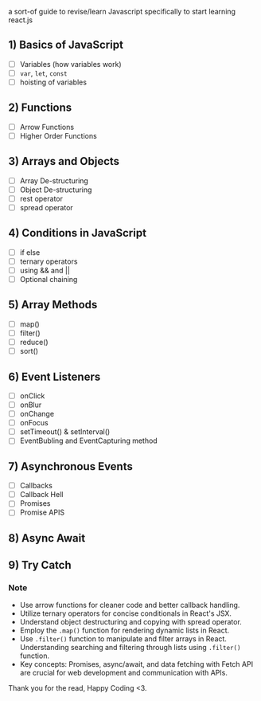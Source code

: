 a sort-of guide to revise/learn Javascript specifically to start learning react.js

## 1) Basics of JavaScript 
- [ ] Variables (how variables work) 
- [ ] `var`, `let`, `const` 
- [ ] hoisting of variables

## 2) Functions 
- [ ] Arrow Functions 
- [ ] Higher Order Functions
 
## 3) Arrays and Objects 
- [ ] Array De-structuring 
- [ ] Object De-structuring 
- [ ] rest operator 
- [ ] spread operator

## 4) Conditions in JavaScript 
- [ ] if else 
- [ ] ternary operators 
- [ ] using && and || 
- [ ] Optional chaining

## 5) Array Methods 
- [ ] map()
- [ ] filter() 
- [ ] reduce() 
- [ ] sort()

## 6) Event Listeners 
- [ ] onClick 
- [ ] onBlur 
- [ ] onChange 
- [ ] onFocus 
- [ ] setTimeout() & setInterval() 
- [ ] EventBubling and EventCapturing method 

## 7) Asynchronous Events 
- [ ] Callbacks 
- [ ] Callback Hell 
- [ ] Promises 
- [ ] Promise APIS 

## 8) Async Await 

## 9) Try Catch

### Note
- Use arrow functions for cleaner code and better callback handling.
- Utilize ternary operators for concise conditionals in React's JSX.
- Understand object destructuring and copying with spread operator.
- Employ the `.map()` function for rendering dynamic lists in React.
- Use `.filter()` function to manipulate and filter arrays in React. Understanding searching and filtering through lists using `.filter()` function.
- Key concepts: Promises, async/await, and data fetching with Fetch API are crucial for web development and communication with APIs.

Thank you for the read, Happy Coding <3.
